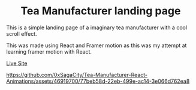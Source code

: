 <h1 align="center">Tea Manufacturer landing page</h1>

<p>This is a simple landing page of a imaginary tea manufacturer with a cool scroll effect.</p>
<p>This was made using React and Framer motion as this was my attempt at learning framer motion with React.</p>

[Live Site](https://tea-manufacturer.netlify.app/)



https://github.com/0xSagaCity/Tea-Manufacturer-React-Animations/assets/46919700/77beb58d-22eb-499e-ac14-3e066d762ea8
